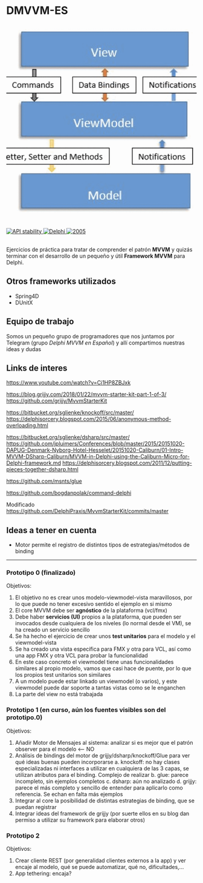 ﻿# DMVVM-ES

![logo del grupo](logo-grupo.png)

<br/>
<div>
  <!-- Stability -->
  <a href="https://nodejs.org/api/documentation.html#documentation_stability_index">
    <img src="https://img.shields.io/badge/stability-experimental-orange.svg?style=flat-square"
      alt="API stability" />
  </a>
  <!-- Standard -->
  <a href="https://img.shields.io/badge">
    <img src="https://img.shields.io/badge/Language-Delphi-brightgreen.svg"
      alt="Delphi" />
  </a>
  <!-- Standard -->
  <a href="https://img.shields.io/badge">
    <img src="https://img.shields.io/badge/Date-2020-red.svg"
      alt="2005" />
  </a>
</div>
<br/>

Ejercicios de práctica para tratar de comprender el patrón **MVVM** y quizás terminar con el desarrollo de un pequeño y útil **Framework MVVM** para Delphi.

## Otros frameworks utilizados

* Spring4D
* DUnitX

## Equipo de trabajo

Somos un pequeño grupo de programadores que nos juntamos por Telegram (grupo *Delphi MVVM en Español*) y allí compartimos nuestras ideas y dudas

## Links de interes

https://www.youtube.com/watch?v=Ci1HP8ZBJxk

https://blog.grijjy.com/2018/01/22/mvvm-starter-kit-part-1-of-3/
https://github.com/grijjy/MvvmStarterKit

https://bitbucket.org/sglienke/knockoff/src/master/
https://delphisorcery.blogspot.com/2015/06/anonymous-method-overloading.html

https://bitbucket.org/sglienke/dsharp/src/master/
https://github.com/jpluimers/Conferences/blob/master/2015/20151020-DAPUG-Denmark-Nyborg-Hotel-Hesselet/20151020-Caliburn/01-Intro-MVVM-DSharp-Caliburn/MVVM-in-Delphi-using-the-Caliburn-Micro-for-Delphi-framework.md
https://delphisorcery.blogspot.com/2011/12/putting-pieces-together-dsharp.html

https://github.com/msnts/glue

https://github.com/bogdanpolak/command-delphi

Modificado
https://github.com/DelphiPraxis/MvvmStarterKit/commits/master

## Ideas a tener en cuenta

* Motor permite el registro de distintos tipos de estrategias/métodos de binding

***

### Prototipo 0 (finalizado)

Objetivos:
1. El objetivo no es crear unos modelo-viewmodel-vista maravillosos, por lo que puede no tener excesivo sentido el ejemplo en si mismo
2. El core MVVM debe ser **agnóstico** de la plataforma (vcl/fmx)
3. Debe haber **servicios (UI)** propios a la plataforma, que pueden ser invocados desde cualquiera de los niveles (lo normal desde el VM), se ha creado un servicio sencillo
4. Se ha hecho el ejercicio de crear unos **test unitarios** para el modelo y el viewmodel-vista
5. Se ha creado una vista específica para FMX y otra para VCL, así como una app FMX y otra VCL para probar la funcionalidad
6. En este caso concreto el viewmodel tiene unas funcionalidades similares al propio modelo, vamos que casi hace de puente, por lo que los propios test unitarios son similares
7. A un modelo puede estar linkado un viewmodel (o varios), y este viewmodel puede dar soporte a tantas vistas como se le enganchen
8. La parte del view no está trabajada

### Prototipo 1 (en curso, aún los fuentes visibles son del prototipo.0)

Objetivos:
1. Añadir Motor de Mensajes al sistema: analizar si es mejor que el patrón observer para el modelo    <-- NO
2. Análisis de bindings del motor de grijjy/dsharp/knockoff/Glue para ver qué ideas buenas pueden incorporarse
	a. knockoff: no hay clases especializadas ni interfaces a utilizar en cualquiera de las 3 capas, se utilizan atributos para el binding. Complejo de realizar
	b. glue: parece incompleto, sin ejemplos completos
	c. dsharp: aún no analizado
	d. grijjy: parece el más completo y sencillo de entender para aplicarlo como referencia. Se echan en falta más ejemplos
3. Integrar al core la posibilidad de distintas estrategias de binding, que se puedan registrar
4. Integrar ideas del framework de grijjy (por suerte ellos en su blog dan permiso a utilizar su framework para elaborar otros)

### Prototipo 2

Objetivos:
1. Crear cliente REST (por generalidad clientes externos a la app) y ver encaje al modelo, qué se puede automatizar, qué no, dificultades,...
2. App tethering: encaja?

